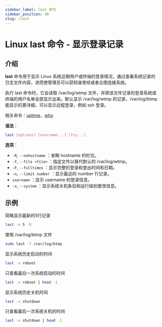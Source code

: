 ```yaml
---
sidebar_label: last 命令
sidebar_position: 40
slug: /last
---
```


# Linux last 命令 - 显示登录记录



## 介绍

**last** 命令用于显示 Linux 系统近期用户或终端的登录情况，通过查看系统记录的日志文件内容，进而使管理员可以获知谁曾经或者企图连接系统。

执行 last 命令时，它会读取 /var/log/wtmp 文件，并把该文件记录的登录系统或终端的用户名单全部显示出来。默认显示 /var/log/wtmp 的记录，/var/log/btmp 能显示的更详细，可以显示远程登录，例如 ssh 登录。

相关命令：[uptime](/linux-command/uptime/)，[who](/linux-command/who/)

**语法**：

```bash
last [options] [username...] [tty...]
```

**选项**：

- `-R`, `--nohostname` ：省略 hostname 的栏位。
- `-f`, `--file <file>` ：指定文件以替代默认的 /var/log/wtmp。
- `-F`, `--fulltimes` ：显示完整的登录和登出时间和日期。
- `-n`, `--limit number` ：显示最近的 number 行记录。
- `username` ：显示 username 的登录信息。
- `-x`, `--system` ：显示系统关机条目和运行级别更改信息。



## 示例

简略显示最新的5行记录

```bash
last -n 5 -R
```

使用 /var/log/btmp 文件

```bash
sudo last -f /var/log/btmp
```

显示系统历史启动的时间

```bash
last -x reboot
```

只查看最后一次系统启动的时间

```bash
last -x reboot | head -1
```

显示系统历史关机时间

```bash
last -x shutdown
```

只查看最后一次系统关机的时间

```bash
last -x shutdown | head -1
```

